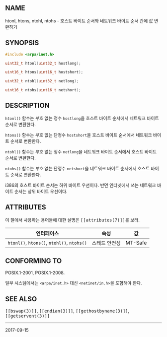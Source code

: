 ## NAME

htonl, htons, ntohl, ntohs - 호스트 바이트 순서와 네트워크 바이트 순서 간에 값 변환하기

## SYNOPSIS

```c
#include <arpa/inet.h>

uint32_t htonl(uint32_t hostlong);

uint16_t htons(uint16_t hostshort);

uint32_t ntohl(uint32_t netlong);

uint16_t ntohs(uint16_t netshort);
```

## DESCRIPTION

`htonl()` 함수는 부호 없는 정수 `hostlong`을 호스트 바이트 순서에서 네트워크 바이트 순서로 변환한다.

`htons()` 함수는 부호 없는 단정수 `hostshort`을 호스트 바이트 순서에서 네트워크 바이트 순서로 변환한다.

`ntohl()` 함수는 부호 없는 정수 `netlong`을 네트워크 바이트 순서에서 호스트 바이트 순서로 변환한다.

`ntohs()` 함수는 부호 없는 단정수 `netshort`을 네트워크 바이트 순서에서 호스트 바이트 순서로 변환한다.

i386의 호스트 바이트 순서는 하위 바이트 우선이다. 반면 인터넷에서 쓰는 네트워크 바이트 순서는 상위 바이트 우선이다.

## ATTRIBUTES

이 절에서 사용하는 용어들에 대한 설명은 <tt>[[attributes(7)]]</tt>를 보라.

| 인터페이스 | 속성 | 값 |
| --- | --- | --- |
| `htonl()`, `htons()`, `ntohl()`, `ntohs()` | 스레드 안전성 | MT-Safe |

## CONFORMING TO

POSIX.1-2001, POSIX.1-2008.

일부 시스템에서는 `<arpa/inet.h>` 대신 `<netinet/in.h>`을 포함해야 한다.

## SEE ALSO

<tt>[[bswap(3)]]</tt>, <tt>[[endian(3)]]</tt>, <tt>[[gethostbyname(3)]]</tt>, <tt>[[getservent(3)]]</tt>

----

2017-09-15
